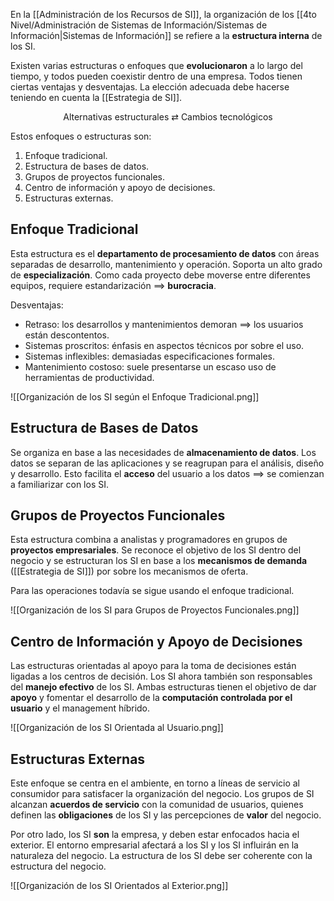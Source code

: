 En  la [[Administración de los Recursos de SI]], la organización de los [[4to Nivel/Administración de Sistemas de Información/Sistemas de Información|Sistemas de Información]] se refiere a la **estructura interna** de los SI.

Existen varias estructuras o enfoques que **evolucionaron** a lo largo del tiempo, y todos pueden coexistir dentro de una empresa. Todos tienen ciertas ventajas y desventajas. La elección adecuada debe hacerse teniendo en cuenta la [[Estrategia de SI]].

$$\text{Alternativas estructurales} \ \rightleftarrows \ \text{Cambios tecnológicos}$$

Estos enfoques o estructuras son:

1. Enfoque tradicional.
2. Estructura de bases de datos.
3. Grupos de proyectos funcionales.
4. Centro de información y apoyo de decisiones.
5. Estructuras externas.

## Enfoque Tradicional

Esta estructura es el **departamento de procesamiento de datos** con áreas separadas de desarrollo, mantenimiento y operación. Soporta un alto grado de **especialización**. Como cada proyecto debe moverse entre diferentes equipos, requiere estandarización $\implies$ **burocracia**.

Desventajas:

- Retraso: los desarrollos y mantenimientos demoran $\implies$ los usuarios están descontentos.
- Sistemas proscritos: énfasis en aspectos técnicos por sobre el uso.
- Sistemas inflexibles: demasiadas especificaciones formales.
- Mantenimiento costoso: suele presentarse un escaso uso de herramientas de productividad.

![[Organización de los SI según el Enfoque Tradicional.png]]

## Estructura de Bases de Datos

Se organiza en base a las necesidades de **almacenamiento de datos**. Los datos se separan de las aplicaciones y se reagrupan para el análisis, diseño y desarrollo. Esto facilita el **acceso** del usuario a los datos $\implies$ se comienzan a familiarizar con los SI.

## Grupos de Proyectos Funcionales

Esta estructura combina a analistas y programadores en grupos de **proyectos empresariales**. Se reconoce el objetivo de los SI dentro del negocio y se estructuran los SI en base a los **mecanismos de demanda** ([[Estrategia de SI]]) por sobre los mecanismos de oferta. 

Para las operaciones todavía se sigue usando el enfoque tradicional.

![[Organización de los SI para Grupos de Proyectos Funcionales.png]]

## Centro de Información y Apoyo de Decisiones

Las estructuras orientadas al apoyo para la toma de decisiones están ligadas a los centros de decisión. Los SI ahora también son responsables del **manejo efectivo** de los SI. Ambas estructuras tienen el objetivo de dar **apoyo** y fomentar el desarrollo de la **computación controlada por el usuario** y el management híbrido.

![[Organización de los SI Orientada al Usuario.png]]

## Estructuras Externas

Este enfoque se centra en el ambiente, en torno a líneas de servicio al consumidor para satisfacer la organización del negocio. Los grupos de SI alcanzan **acuerdos de servicio** con la comunidad de usuarios, quienes definen las **obligaciones** de los SI y las percepciones de **valor** del negocio. 

Por otro lado, los SI **son** la empresa, y deben estar enfocados hacia el exterior. El entorno empresarial afectará a los SI y los SI influirán en la naturaleza del negocio. La estructura de los SI debe ser coherente con la estructura del negocio.

![[Organización de los SI Orientados al Exterior.png]]
